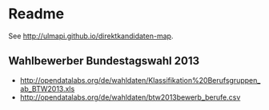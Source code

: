 # Readme

See http://ulmapi.github.io/direktkandidaten-map.

## Wahlbewerber Bundestagswahl 2013 

 * http://opendatalabs.org/de/wahldaten/Klassifikation%20Berufsgruppen_ab_BTW2013.xls
 * http://opendatalabs.org/de/wahldaten/btw2013bewerb_berufe.csv
